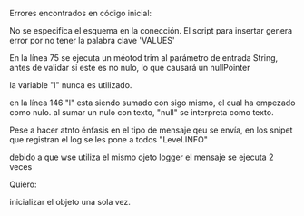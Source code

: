Errores encontrados en código inicial:

No se especifica el esquema en la conección.
El script para insertar genera error por no tener la palabra clave 'VALUES'

En la línea 75 se ejecuta un méotod trim al parámetro de entrada String, antes de validar si este es no nulo, 
lo que causará un nullPointer

la variable "l" nunca es utilizado.

en la línea 146 "l" esta siendo sumado con sigo mismo, el cual ha empezado como nulo. al sumar un nulo con texto, "null" 
se interpreta como texto.

Pese a hacer atnto énfasis en el tipo de mensaje qeu se envía, en los snipet que registran el log se les pone a 
todos "Level.INFO"

debido a que wse utiliza el mismo ojeto logger el mensaje se ejecuta 2 veces






Quiero:

inicializar el objeto una sola vez.




